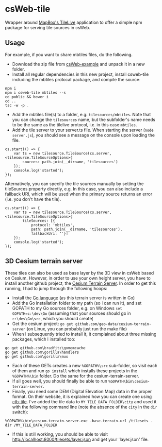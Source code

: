 # csWeb-tile
Wrapper around [MapBox's TileLive](https://github.com/mapbox/tilelive) application to offer a simple npm package for serving tile sources in csWeb.

## Usage

For example, if you want to share mbtiles files, do the following.

* Download the zip file from [csWeb-example](https://github.com/TNOCS/csWeb-example) and unpack it in a new folder.
* Install all regular dependencies in this new project, install csweb-tile including the mbtiles protocal package, and compile the source:
```
npm i
npm i csweb-tile mbtiles --s
cd public && bower i
cd ..
tsc -w -p .
```
* Add the mbtiles file(s) to a folder, e.g. ```tilesources/mbtiles```. Note that you can change 
the ```tilesources``` name, but the subfolder's name needs to be the same as the tilelive protocol, 
i.e. in this case ```mbtiles```. 
* Add the tile server to your server.ts file. When starting the server (```node server.js```), you should see a 
message on the console upon loading the file. 
```
cs.start(() => {
    var ts = new tilesource.TileSource(cs.server, <tilesource.TileSourceOptions>{
        sources: path.join(__dirname, 'tilesources')
    });
    console.log('started');
});
```

Alternatively, you can specify the tile sources manually by setting the tileSources property directly, e.g. In this case, you can also include a fallback URI, which will be used when the primary source returns an error (i.e. you don't have the tile).
```
cs.start(() => {
    var ts = new tilesource.TileSource(cs.server, <tilesource.TileSourceOptions>{
        tileSources: [{
            protocol: 'mbtiles',
            path: path.join(__dirname, 'tilesources'),
            fallbackUri: ''}]
    });
    console.log('started');
});
```

## 3D Cesium terrain server

These tiles can also be used as base layer by the 3D view in csWeb based on Cesium. However, in order to use your own height server, you have to install another github project, the [Cesium Terrain Server](https://github.com/geo-data/cesium-terrain-server). In order to get this running, I had to jump through the following hoops:

* Install the [Go language](https://golang.org/) (as this terrain server is written in Go)
* Add the Go installation folder to my path (so I can run it), and set GOPATH to my Go sources folder, e.g. on Windows ```set GOPATH=c:\dev\Go``` (assuming that your sources should go in ```c:\dev\Go\src```, which you should create)
* Get the cesium project: ```go get github.com/geo-data/cesium-terrain-server``` (on Linux, you can probably just run the make file)
* When I subsequently tried to install it, it complained about three missing packages, which I installed too: 
```
go get github.com\bradfitz\gomemcache
go get github.com\gorilla\handlers
go get github.com\gorilla\mux
```
* Each of these GETs creates a new ```%GOPATH%\src``` sub-folder, so visit each of them and run ```go install``` which installs these projects in the ```%GOPATH%\bin``` folder. Do the same for the cesium-terrain-server.
* If all goes well, you should finally be able to run ```%GOPATH\bin\cesium-terrain-server```. 
* Finally, you need some DEM (Digital Elevation Map) data in the proper format.  On their website, it is explained how you can create one using [ctb-tile](https://github.com/geo-data/cesium-terrain-builder#ctb-tile). I've added the tile data to `MY_TILE_DATA_FOLDER\city` and used it with the following command line (note the absence of the `city` in the `dir` switch):
```
%GOPATH%\bin\cesium-terrain-server.exe -base-terrain-url /tilesets -dir /MY_TILE_DATA_FOLDER
```
* If this is still working, you should be able to visit [http://localhost:8000/tilesets/layer.json](http://localhost:8000/tilesets/layer.json) and get your 'layer.json' file. 
